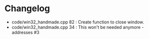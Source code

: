 # Changelog
 - code/win32_handmade.cpp  82 : Create function to close window.
 - code/win32_handmade.cpp  34 : This won't be needed anymore - addresses #3
